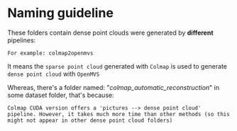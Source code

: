 Naming guideline
=============

These folders contain dense point clouds were generated by **different** pipelines:

```
For example: colmap2openmvs
```
It means the `sparse point cloud` generated with `Colmap` is used to generate `dense point cloud` with `OpenMVS`

Whereas, there's a folder named: "_colmap_automatic_reconstruction_" in some dataset folder, that's because:

```
Colmap CUDA version offers a 'pictures --> dense point cloud' pipeline. However, it takes much more time than other methods (so this might not appear in other dense point cloud folders) 
```



